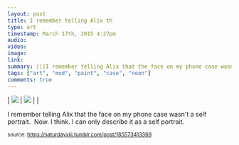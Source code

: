 ```yaml
---
layout: post
title: I remember telling Alix th
type: art
timestamp: March 17th, 2015 4:27pm
audio: 
video: 
image: 
link: 
summary: |||I remember telling Alix that the face on my phone case wasn't a self portrait. Now. I think. I can only describe it as a self portrait.
tags: ["art", "mod", "paint", "case", "neon"]
comments: true
---
```


| <img src="https://saturdayxiii.github.io/media/185573413369_0.jpg"/> | <img src="https://saturdayxiii.github.io/media/185573413369_1.jpg"/> |  |

I remember telling Alix that the face on my phone case wasn't a self portrait.  Now. I think. I can only describe it as a self portrait.
 
  
<small>source: https://saturdayxiii.tumblr.com/post/185573413369</small>